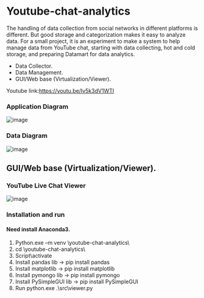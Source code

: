# Youtube-chat-analytics
The handling of data collection from social networks in different platforms is different. But good storage and categorization makes it easy to analyze data.
For a small project, it is an experiment to make a system to help manage data from YouTube chat, starting with data collecting, hot and cold storage, and preparing Datamart for data analytics.
- Data Collector.
- Data Management.
- GUI/Web base (Virtualization/Viewer).

Youtube link:https://youtu.be/Iv5k3dV1WTI
### Application Diagram
![image](https://user-images.githubusercontent.com/22583786/204675537-1e2309b0-b2c9-44c0-936f-978a01d8c6c6.png)

### Data Diagram
![image](https://user-images.githubusercontent.com/22583786/204730797-16e7b65a-1cc0-44cd-a386-5038715179ad.png)


## GUI/Web base (Virtualization/Viewer).

### YouTube Live Chat Viewer
![image](https://user-images.githubusercontent.com/22583786/204783912-8f6e7912-d57b-4788-8a6c-680721f9f45e.png)


### **Installation and run**
#### Need install Anaconda3.

1. Python.exe –m venv \youtube-chat-analytics\
2. cd \youtube-chat-analytics\ 
3. Script\activate
4. Install pandas lib   -> pip install pandas
5. Install matplotlib   -> pip install matplotlib
6. Install pymongo lib -> pip install pymongo
7. Install PySimpleGUI lib -> pip install PySimpleGUI
8. Run python.exe .\src\viewer.py





